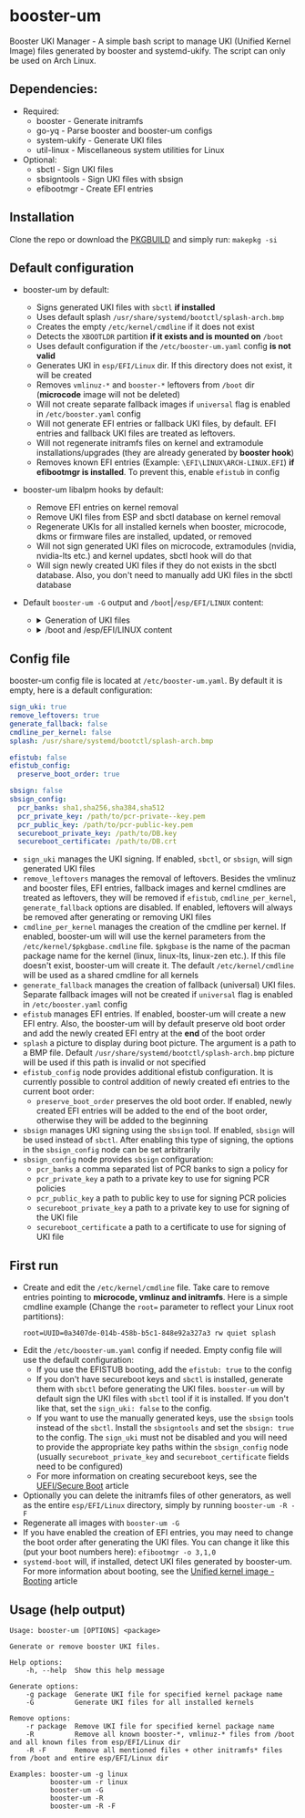 # booster-um
Booster UKI Manager - A simple bash script to manage UKI (Unified Kernel Image) files generated by booster and systemd-ukify.
The script can only be used on Arch Linux.

## Dependencies:
 * Required:
   * booster - Generate initramfs
   * go-yq - Parse booster and booster-um configs
   * system-ukify - Generate UKI files
   * util-linux - Miscellaneous system utilities for Linux
 * Optional:
   * sbctl - Sign UKI files
   * sbsigntools - Sign UKI files with sbsign
   * efibootmgr - Create EFI entries

## Installation
Clone the repo or download the [PKGBUILD](https://github.com/Zile995/booster-um/blob/main/PKGBUILD) and simply run: `makepkg -si`

## Default configuration
* booster-um by default:
  * Signs generated UKI files with `sbctl` **if installed**
  * Uses default splash `/usr/share/systemd/bootctl/splash-arch.bmp`
  * Creates the empty `/etc/kernel/cmdline` if it does not exist
  * Detects the `XBOOTLDR` partition **if it exists and is mounted on** `/boot`
  * Uses default configuration if the `/etc/booster-um.yaml` config **is not valid**
  * Generates UKI in `esp/EFI/Linux` dir. If this directory does not exist, it will be created
  * Removes `vmlinuz-*` and `booster-*` leftovers from `/boot` dir (**microcode** image will not be deleted)
  * Will not create separate fallback images if `universal` flag is enabled in `/etc/booster.yaml` config
  * Will not generate EFI entries or fallback UKI files, by default. EFI entries and fallback UKI files are treated as leftovers.
  * Will not regenerate initramfs files on kernel and extramodule installations/upgrades (they are already generated by **booster hook**)
  * Removes known EFI entries (Example: `\EFI\LINUX\ARCH-LINUX.EFI`) **if efibootmgr is installed**. To prevent this, enable `efistub` in config

* booster-um libalpm hooks by default:
  * Remove EFI entries on kernel removal
  * Remove UKI files from ESP and sbctl database on kernel removal
  * Regenerate UKIs for all installed kernels when booster, microcode, dkms or firmware files are installed, updated, or removed
  * Will not sign generated UKI files on microcode, extramodules (nvidia, nvidia-lts etc.) and kernel updates, sbctl hook will do that
  * Will sign newly created UKI files if they do not exists in the sbctl database. Also, you don't need to manually add UKI files in the sbctl database

* Default `booster-um -G` output and `/boot`|`/esp/EFI/LINUX` content:
  * <details>
    <summary>Generation of UKI files</summary>

    ![generation](https://github.com/Zile995/booster-um/assets/32335484/f072acb4-8fb3-440c-8264-9cd21b7b8333)


    </details>
  * <details>
    <summary>/boot and /esp/EFI/LINUX content</summary>

    ![content](https://github.com/Zile995/booster-um/assets/32335484/fe0a2741-6f13-45a1-b987-93c38fedba29)

    </details>

## Config file
booster-um config file is located at `/etc/booster-um.yaml`. By default it is empty, here is a default configuration:
 ```YAML
 sign_uki: true
 remove_leftovers: true
 generate_fallback: false
 cmdline_per_kernel: false
 splash: /usr/share/systemd/bootctl/splash-arch.bmp
 
 efistub: false
 efistub_config:
   preserve_boot_order: true

 sbsign: false
 sbsign_config:
   pcr_banks: sha1,sha256,sha384,sha512
   pcr_private_key: /path/to/pcr-private--key.pem
   pcr_public_key: /path/to/pcr-public-key.pem
   secureboot_private_key: /path/to/DB.key
   secureboot_certificate: /path/to/DB.crt
 ```

* `sign_uki` manages the UKI signing. If enabled, `sbctl`, or `sbsign`, will sign generated UKI files
* `remove_leftovers` manages the removal of leftovers. Besides the vmlinuz and booster files, EFI entries, fallback images and kernel cmdlines are treated as leftovers, they will be removed if `efistub`, `cmdline_per_kernel`, `generate_fallback` options are disabled. If enabled, leftovers will always be removed after generating or removing UKI files
* `cmdline_per_kernel` manages the creation of the cmdline per kernel. If enabled, booster-um will will use the kernel parameters from the `/etc/kernel/$pkgbase.cmdline` file. `$pkgbase` is the name of the pacman package name for the kernel (linux, linux-lts, linux-zen etc.). If this file doesn't exist, booster-um will create it. The default `/etc/kernel/cmdline` will be used as a shared cmdline for all kernels
* `generate_fallback` manages the creation of fallback (universal) UKI files. Separate fallback images will not be created if `universal` flag is enabled in `/etc/booster.yaml` config
* `efistub` manages EFI entries. If enabled, booster-um will create a new EFI entry. Also, the booster-um will by default preserve old boot order and add the newly created EFI entry at the **end** of the boot order
* `splash` a picture to display during boot picture. The argument is a path to a BMP file. Default `/usr/share/systemd/bootctl/splash-arch.bmp` picture will be used if this path is invalid or not specified
* `efistub_config` node provides additional efistub configuration. It is currently possible to control addition of newly created efi entries to the current boot order:
  * `preserve_boot_order` preserves the old boot order. If enabled, newly created EFI entries will be added to the end of the boot order, otherwise they will be added to the beginning
* `sbsign` manages UKI signing using the `sbsign` tool. If enabled, `sbsign` will be used instead of `sbctl`. After enabling this type of signing, the options in the `sbsign_config` node can be set arbitrarily
* `sbsign_config` node provides `sbsign` configuration:
  * `pcr_banks` a comma separated list of PCR banks to sign a policy for
  * `pcr_private_key` a path to a private key to use for signing PCR policies
  * `pcr_public_key` a path to public key to use for signing PCR policies
  * `secureboot_private_key` a path to a private key to use for signing of the UKI file
  * `secureboot_certificate` a path to a certificate to use for signing of UKI file
 
## First run
* Create and edit the `/etc/kernel/cmdline` file. Take care to remove entries pointing to **microcode, vmlinuz and initramfs**. Here is a simple cmdline example (Change the `root=` parameter to reflect your Linux root partitions):
  ```Shell
  root=UUID=0a3407de-014b-458b-b5c1-848e92a327a3 rw quiet splash
  ```
* Edit the `/etc/booster-um.yaml` config if needed. Empty config file will use the default configuration:
  * If you use the EFISTUB booting, add the `efistub: true` to the config
  * If you don't have secureboot keys and `sbctl` is installed, generate them with `sbctl` before generating the UKI files. `booster-um` will by default sign the UKI files with `sbctl` tool if it is installed. If you don't like that, set the `sign_uki: false` to the config. 
  * If you want to use the manually generated keys, use the `sbsign` tools instead of the `sbctl`. Install the `sbsigntools` and set the `sbsign: true` to the config. The `sign_uki` must not be disabled and you will need to provide the appropriate key paths within the `sbsign_config` node (usually `secureboot_private_key` and `secureboot_certificate` fields	need to be configured)
  * For more information on creating secureboot keys, see the [UEFI/Secure Boot](https://wiki.archlinux.org/title/Unified_Extensible_Firmware_Interface/Secure_Boot) article
* Optionally you can delete the initramfs files of other generators, as well as the entire `esp/EFI/Linux` directory, simply by running `booster-um -R -F`
* Regenerate all images with `booster-um -G`
* If you have enabled the creation of EFI entries, you may need to change the boot order after generating the UKI files. You can change it like this (put your boot numbers here): `efibootmgr -o 3,1,0`
* `systemd-boot` will, if installed, detect UKI files generated by booster-um. For more information about booting, see the [Unified kernel image - Booting](https://wiki.archlinux.org/title/Unified_kernel_image#Booting) article

## Usage (help output)
```Shell
Usage: booster-um [OPTIONS] <package>

Generate or remove booster UKI files.

Help options:
    -h, --help  Show this help message

Generate options:
    -g package  Generate UKI file for specified kernel package name
    -G          Generate UKI files for all installed kernels

Remove options:
    -r package  Remove UKI file for specified kernel package name
    -R          Remove all known booster-*, vmlinuz-* files from /boot and all known files from esp/EFI/Linux dir
    -R -F       Remove all mentioned files + other initramfs* files from /boot and entire esp/EFI/Linux dir

Examples: booster-um -g linux
          booster-um -r linux
          booster-um -G
          booster-um -R
          booster-um -R -F
```
